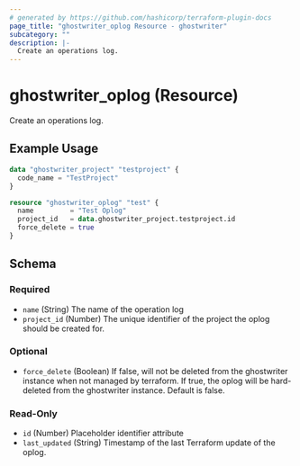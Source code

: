 ```yaml
---
# generated by https://github.com/hashicorp/terraform-plugin-docs
page_title: "ghostwriter_oplog Resource - ghostwriter"
subcategory: ""
description: |-
  Create an operations log.
---
```


# ghostwriter_oplog (Resource)

Create an operations log.

## Example Usage

```terraform
data "ghostwriter_project" "testproject" {
  code_name = "TestProject"
}

resource "ghostwriter_oplog" "test" {
  name         = "Test Oplog"
  project_id   = data.ghostwriter_project.testproject.id
  force_delete = true
}
```

<!-- schema generated by tfplugindocs -->
## Schema

### Required

- `name` (String) The name of the operation log
- `project_id` (Number) The unique identifier of the project the oplog should be created for.

### Optional

- `force_delete` (Boolean) If false, will not be deleted from the ghostwriter instance when not managed by terraform. If true, the oplog will be hard-deleted from the ghostwriter instance. Default is false.

### Read-Only

- `id` (Number) Placeholder identifier attribute
- `last_updated` (String) Timestamp of the last Terraform update of the oplog.
